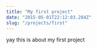 ```yaml
---
title: "My first project"
date: "2015-05-01T22:12:03.284Z"
slug: "/projects/first"
---
```


yay this is about my first project
